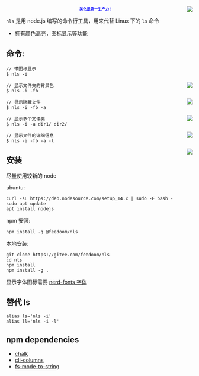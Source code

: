 <img src="https://s3.ax1x.com/2021/01/29/yCvBIU.png" div align=right />
  
<div align='center'><b><font size=1 color='blue'>美化是第一生产力！</font></b></div> 


`nls` 是用 node.js 编写的命令行工具，用来代替 Linux 下的 `ls` 命令

* 拥有颜色高亮，图标显示等功能

## 命令:
```shell
// 带图标显示
$ nls -i
```
<img src="https://s3.ax1x.com/2021/01/29/yCv0aT.png" div align=right />

```shell
// 显示文件夹的背景色
$ nls -i -fb
```
<img src="https://s3.ax1x.com/2021/01/29/yCvsG4.png" div align=right />

```shell
// 显示隐藏文件
$ nls -i -fb -a
```
<img src="https://s3.ax1x.com/2021/01/29/yCvriF.png" div align=right />

```shell
// 显示多个文件夹
$ nls -i -a dir1/ dir2/
```
<img src="https://s3.ax1x.com/2021/01/29/yCvyRJ.png" div align=right />

```shell
// 显示文件的详细信息
$ nls -i -fb -a -l
```
<img src="https://s3.ax1x.com/2021/01/29/yCv6z9.png" div align=right />


## 安装
尽量使用较新的 node

ubuntu:
```
curl -sL https://deb.nodesource.com/setup_14.x | sudo -E bash -
sudo apt update
apt install nodejs
```

npm 安装:
```
npm install -g @feedoom/nls
```

本地安装:
```
git clone https://gitee.com/feedoom/nls
cd nls
npm install
npm install -g .
```

显示字体图标需要 [nerd-fonts 字体](https://github.com/ryanoasis/nerd-fonts)

## 替代 ls
```
alias ls='nls -i'
alias ll='nls -i -l'
```

## npm dependencies
* [chalk](https://github.com/chalk/chalk)
* [cli-columns](https://github.com/shannonmoeller/cli-columns)
* [fs-mode-to-string](https://github.com/AndreasPizsa/fs-mode-to-string)
